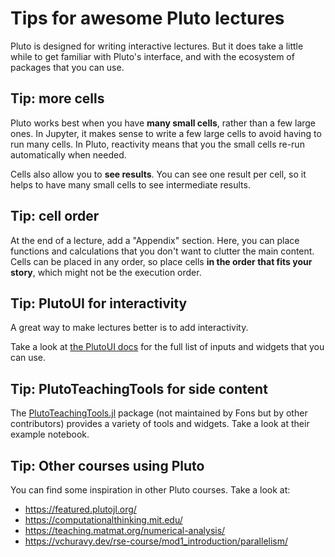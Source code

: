 # Tips for awesome Pluto lectures

Pluto is designed for writing interactive lectures. But it does take a little while to get familiar with Pluto's interface, and with the ecosystem of packages that you can use.


## Tip: more cells
Pluto works best when you have **many small cells**, rather than a few large ones. In Jupyter, it makes sense to write a few large cells to avoid having to run many cells. In Pluto, reactivity means that you the small cells re-run automatically when needed.

Cells also allow you to **see results**. You can see one result per cell, so it helps to have many small cells to see intermediate results.

## Tip: cell order
At the end of a lecture, add a "Appendix" section. Here, you can place functions and calculations that you don't want to clutter the main content. Cells can be placed in any order, so place cells **in the order that fits your story**, which might not be the execution order.



## Tip: PlutoUI for interactivity
A great way to make lectures better is to add interactivity. 

Take a look at [the PlutoUI docs](https://featured.plutojl.org/basic/plutoui.jl) for the full list of inputs and widgets that you can use.


## Tip: PlutoTeachingTools for side content
The [PlutoTeachingTools.jl](https://github.com/JuliaPluto/PlutoTeachingTools.jl) package (not maintained by Fons but by other contributors) provides a variety of tools and widgets. Take a look at their example notebook.


## Tip: Other courses using Pluto
You can find some inspiration in other Pluto courses. Take a look at:
- https://featured.plutojl.org/
- https://computationalthinking.mit.edu/
- https://teaching.matmat.org/numerical-analysis/
- https://vchuravy.dev/rse-course/mod1_introduction/parallelism/


